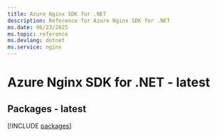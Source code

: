 ```yaml
---
title: Azure Nginx SDK for .NET
description: Reference for Azure Nginx SDK for .NET
ms.date: 06/23/2025
ms.topic: reference
ms.devlang: dotnet
ms.service: nginx
---
```

# Azure Nginx SDK for .NET - latest
## Packages - latest
[!INCLUDE [packages](nginx-index.md)]